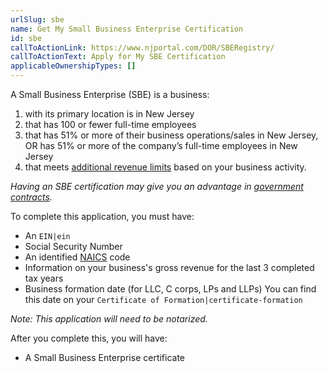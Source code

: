 ```yaml
---
urlSlug: sbe
name: Get My Small Business Enterprise Certification
id: sbe
callToActionLink: https://www.njportal.com/DOR/SBERegistry/
callToActionText: Apply for My SBE Certification
applicableOwnershipTypes: []
---
```


A Small Business Enterprise (SBE) is a business:

1. with its primary location is in New Jersey
2. that has 100 or fewer full-time employees
3. that has 51% or more of their business operations/sales in New Jersey, OR has 51% or more of the company’s full-time employees in New Jersey
4. that meets [additional revenue limits](https://business.nj.gov/pages/sbe) based on your business activity.

_Having an SBE certification may give you an advantage in [government contracts](https://business.nj.gov/pages/sbe)._

To complete this application, you must have:

- An `EIN|ein`
- Social Security Number
- An identified [NAICS](www.census.gov/epcd/www/naics.html) code
- Information on your business's gross revenue for the last 3 completed tax years
- Business formation date (for LLC, C corps, LPs and LLPs) You can find this date on your `Certificate of Formation|certificate-formation`

_Note: This application will need to be notarized._

After you complete this, you will have:

- A Small Business Enterprise certificate
